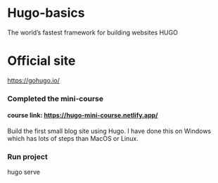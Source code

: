 # Hugo-basics
 The world’s fastest framework for building websites  HUGO
# Official site 
https://gohugo.io/

### Completed the mini-course
#### course link: https://hugo-mini-course.netlify.app/

Build the first small blog site using Hugo.
I have done this on Windows which has lots of steps than MacOS or Linux. 
 
### Run project
hugo serve

